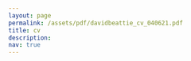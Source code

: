 ```yaml
---
layout: page
permalink: /assets/pdf/davidbeattie_cv_040621.pdf
title: cv
description: 
nav: true
---
```


